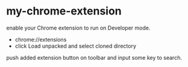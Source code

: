 # my-chrome-extension

enable your Chrome extension to run on Developer mode.
- chrome://extensions
- click Load unpacked and select cloned directory

push added extension button on toolbar and input some key to search.
